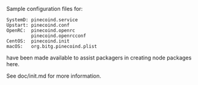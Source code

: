 Sample configuration files for:
```
SystemD: pinecoind.service
Upstart: pinecoind.conf
OpenRC:  pinecoind.openrc
         pinecoind.openrcconf
CentOS:  pinecoind.init
macOS:   org.bitg.pinecoind.plist
```
have been made available to assist packagers in creating node packages here.

See doc/init.md for more information.
